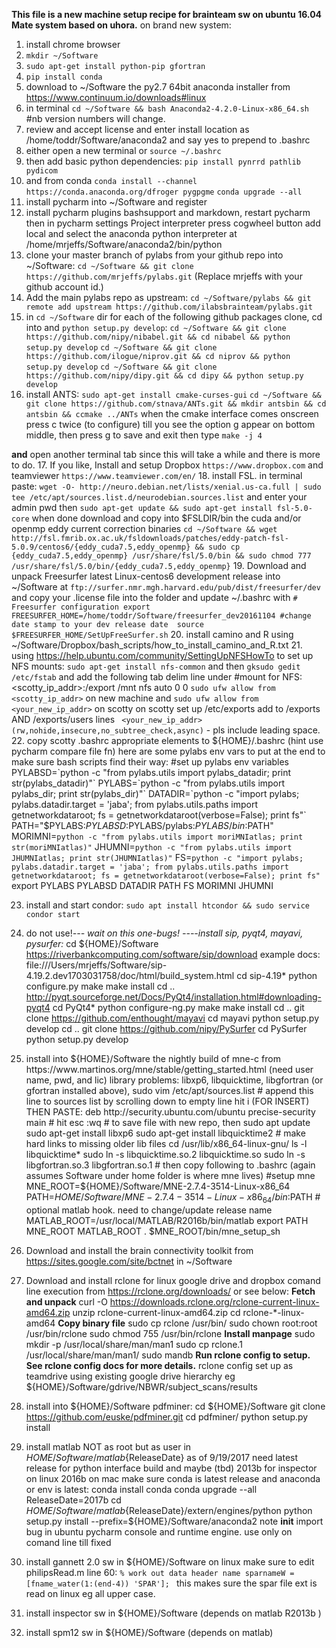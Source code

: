 **This file is a new machine setup recipe for brainteam sw on ubuntu 16.04 Mate system based on uhora.**
on brand new system:
1. install chrome browser
2. `mkdir ~/Software`
3. `sudo apt-get install python-pip gfortran`
4. `pip install conda`
5. download to ~/Software the py2.7 64bit anaconda installer from https://www.continuum.io/downloads#linux
6. in terminal `cd ~/Software && bash Anaconda2-4.2.0-Linux-x86_64.sh` #nb version numbers will change.
7. review and accept license and enter install location as /home/toddr/Software/anaconda2  and say yes to prepend to .bashrc
8. either open a new terminal or `source ~/.bashrc` 
9. then add basic python dependencies: `pip install pynrrd pathlib pydicom`
10. and from conda
	`conda install --channel https://conda.anaconda.org/dfroger pygpgme`
	`conda upgrade --all`
11. install pycharm into ~/Software and register
12. install pycharm plugins bashsupport and markdown, restart pycharm then in pycharm settings Project interpreter press cogwheel button add local and select the anaconda python interpreter at /home/mrjeffs/Software/anaconda2/bin/python
13. clone your master branch of pylabs from your github repo into ~/Software: `cd ~/Software && git clone https://github.com/mrjeffs/pylabs.git` (Replace mrjeffs with your github account id.)
14. Add the main pylabs repo as upstream: `cd ~/Software/pylabs && git remote add upstream https://github.com/ilabsbrainteam/pylabs.git`
15. in `cd ~/Software` dir for each of the following github packages clone, cd into and `python setup.py develop`:
	`cd ~/Software && git clone https://github.com/nipy/nibabel.git && cd nibabel && python setup.py develop`
	`cd ~/Software && git clone https://github.com/ilogue/niprov.git && cd niprov && python setup.py develop`
	`cd ~/Software && git clone https://github.com/nipy/dipy.git && cd dipy && python setup.py develop`
16. install ANTS:
	`sudo apt-get install cmake-curses-gui`
	`cd ~/Software && git clone https://github.com/stnava/ANTs.git && mkdir antsbin && cd antsbin && ccmake ../ANTs`
	when the cmake interface comes onscreen press c twice (to configure) till you see the option g appear on bottom middle, then press g to save and exit
	then type `make -j 4`
	
**and** open another terminal tab since this will take a while and there is more to do.
17. If you like, Install and setup Dropbox `https://www.dropbox.com` and teamviewer `https://www.teamviewer.com/en/`
18. install FSL. in terminal paste:
	`wget -O- http://neuro.debian.net/lists/xenial.us-ca.full | sudo tee /etc/apt/sources.list.d/neurodebian.sources.list` and enter your admin pwd then
	`sudo apt-get update && sudo apt-get install fsl-5.0-core`
	when done download and copy into $FSLDIR/bin the cuda and/or openmp eddy current correction binaries
	`cd ~/Software && wget http://fsl.fmrib.ox.ac.uk/fsldownloads/patches/eddy-patch-fsl-5.0.9/centos6/{eddy_cuda7.5,eddy_openmp} && sudo cp {eddy_cuda7.5,eddy_openmp} /usr/share/fsl/5.0/bin && sudo chmod 777 /usr/share/fsl/5.0/bin/{eddy_cuda7.5,eddy_openmp}`
19. Download and unpack Freesurfer latest Linux-centos6 development release into ~/Software at `ftp://surfer.nmr.mgh.harvard.edu/pub/dist/freesurfer/dev` and copy your .license file into the folder and update ~/.bashrc with
`# Freesurfer configuration
export FREESURFER_HOME=/home/toddr/Software/freesurfer_dev20161104 #change date stamp to your dev release date 
source $FREESURFER_HOME/SetUpFreeSurfer.sh`
20. install camino and R using ~/Software/Dropbox/bash_scripts/how_to_install_camino_and_R.txt
21. using https://help.ubuntu.com/community/SettingUpNFSHowTo to set up NFS mounts:
    `sudo apt-get install nfs-common` and then `gksudo gedit /etc/fstab` and add the following tab delim line under #mount for NFS:
    <scotty_ip_addr>:/export /mnt    nfs auto    0   0
    `sudo ufw allow from <scotty_ip_addr>` on new machine and `sudo ufw allow from <your_new_ip_addr>` on scotty
    on scotty set up /etc/exports add to /exports AND /exports/users lines ` <your_new_ip_addr>(rw,nohide,insecure,no_subtree_check,async)` - pls include leading space.
22. copy scotty .bashrc appropriate elements to ${HOME}/.bashrc (hint use pycharm compare file fn)
    here are some pylabs env vars to put at the end to make sure bash scripts find their way:
        #set up pylabs env variables
        PYLABSD=`python -c "from pylabs.utils import pylabs_datadir; print str(pylabs_datadir)"`
        PYLABS=`python -c "from pylabs.utils import pylabs_dir; print str(pylabs_dir)"`
        DATADIR=`python -c "import pylabs; pylabs.datadir.target = 'jaba'; from pylabs.utils.paths import getnetworkdataroot; fs = getnetworkdataroot(verbose=False); print fs"`
        PATH="$PYLABS:$PYLABSD:$PYLABS/pylabs:$PYLABS/bin:$PATH"
        MORIMNI=`python -c "from pylabs.utils import moriMNIatlas; print str(moriMNIatlas)"`
        JHUMNI=`python -c "from pylabs.utils import JHUMNIatlas; print str(JHUMNIatlas)"`
        FS=`python -c "import pylabs; pylabs.datadir.target = 'jaba'; from pylabs.utils.paths import getnetworkdataroot; fs = getnetworkdataroot(verbose=False); print fs"`
        export PYLABS PYLABSD DATADIR PATH FS MORIMNI JHUMNI

23. install and start condor: `sudo apt install htcondor && sudo service condor start`
24. do not use!_--- wait on this one-bugs! ----install sip, pyqt4, mayavi, pysurfer:_ 
        cd ${HOME}/Software
        https://riverbankcomputing.com/software/sip/download
        example docs:
        file:///Users/mrjeffs/Software/sip-4.19.2.dev1703031758/doc/html/build_system.html
        cd sip-4.19*
        python configure.py
        make
        make install
        cd ..
        http://pyqt.sourceforge.net/Docs/PyQt4/installation.html#downloading-pyqt4
        cd PyQt4*
        python configure-ng.py
        make
        make install
        cd ..
        git clone https://github.com/enthought/mayavi
        cd mayavi
        python setup.py develop
        cd ..
        git clone https://github.com/nipy/PySurfer
        cd PySurfer
        python setup.py develop
25. install into ${HOME}/Software the nightly build of mne-c from https://www.martinos.org/mne/stable/getting_started.html (need user name, pwd, and lic)
        library problems: libxp6, libquicktime, libgfortran (or gfortran installed above),
        sudo vim /etc/apt/sources.list
        # append this line to sources list by scrolling down to empty line hit i  (FOR INSERT) THEN PASTE:
        deb http://security.ubuntu.com/ubuntu precise-security main
        # hit
        esc :wq
        # to save file with new repo, then
        sudo apt update
        sudo apt-get install libxp6
        sudo apt-get install libquicktime2
        # make hard links to missing older lib files
        cd /usr/lib/x86_64-linux-gnu/
        ls -l libquicktime*
        sudo ln -s libquicktime.so.2 libquicktime.so
        sudo ln -s libgfortran.so.3 libgfortran.so.1
        # then copy following to .bashrc (again assumes Software under home folder is where mne lives)
            #setup mne
            MNE_ROOT=${HOME}/Software/MNE-2.7.4-3514-Linux-x86_64
            PATH=${HOME}/Software/MNE-2.7.4-3514-Linux-x86_64/bin:$PATH
            # optional matlab hook. need to change/update release name
            MATLAB_ROOT=/usr/local/MATLAB/R2016b/bin/matlab
            export PATH MNE_ROOT MATLAB_ROOT
            . $MNE_ROOT/bin/mne_setup_sh

26. Download and install the brain connectivity toolkit from https://sites.google.com/site/bctnet in ~/Software

27. Download and install rclone for linux google drive and dropbox comand line execution from https://rclone.org/downloads/ or see below:
        **Fetch and unpack** 
        curl -O https://downloads.rclone.org/rclone-current-linux-amd64.zip
        unzip rclone-current-linux-amd64.zip
        cd rclone-*-linux-amd64 
        **Copy binary file**
        sudo cp rclone /usr/bin/
        sudo chown root:root /usr/bin/rclone
        sudo chmod 755 /usr/bin/rclone
        **Install manpage**
        sudo mkdir -p /usr/local/share/man/man1
        sudo cp rclone.1 /usr/local/share/man/man1/
        sudo mandb 
        **Run rclone config to setup. See rclone config docs for more details.**
        rclone config
            set up as teamdrive using existing google drive hierarchy eg ${HOME}/Software/gdrive/NBWR/subject_scans/results

28. install into ${HOME}/Software pdfminer:
        cd ${HOME}/Software
        git clone https://github.com/euske/pdfminer.git
        cd pdfminer/
        python setup.py install

29. install matlab NOT as root but as user in ${HOME}/Software/matlab${ReleaseDate}
    as of 9/19/2017 need latest release for python interface build and maybe (tbd) 2013b for inspector on linux 2016b on mac
        make sure conda is latest release and anaconda or env is latest:
        conda install conda
        conda upgrade --all
        ReleaseDate=2017b
        cd ${HOME}/Software/matlab${ReleaseDate}/extern/engines/python
        python setup.py install --prefix=${HOME}/Software/anaconda2
        note __init__ import bug in ubuntu pycharm console and runtime engine. use only on comand line till fixed
        
30. install gannett 2.0 sw in ${HOME}/Software
        on linux make sure to edit philipsRead.m line 60:
        ```% work out data header name
        sparnameW = [fname_water(1:(end-4)) 'SPAR']; ```
        this makes sure the spar file ext is read on linux eg all upper case.
        
31. install inspector sw in ${HOME}/Software (depends on matlab R2013b )

32. install spm12 sw in ${HOME}/Software (depends on matlab)